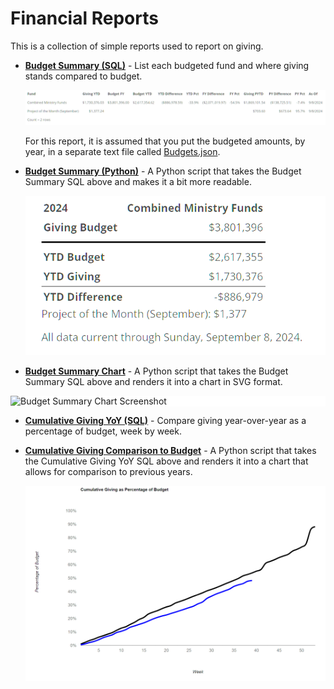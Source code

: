 # Financial Reports

This is a collection of simple reports used to report on giving.  

- [**Budget Summary (SQL)**](BudgetSummary.sql) - List each budgeted fund and where giving stands compared to budget. 
    
  ![Budget Summary Screenshot](https://github.com/TenthPres/TouchPointScripts/blob/master/.documentation/BudgetSummary.png?raw=true)
    
  For this report, it is assumed that you put the budgeted amounts, by year, in a separate text file called [Budgets.json](Budgets.json). 

- [**Budget Summary (Python)**](BudgetSummary.py) - A Python script that takes the Budget Summary SQL above and makes it a bit more readable.

  ![Budget Summary Screenshot](https://github.com/TenthPres/TouchPointScripts/blob/master/.documentation/BudgetSummaryPy.png?raw=true)

- [**Budget Summary Chart**](BudgetSummaryChart.py) - A Python script that takes the Budget Summary SQL above and renders it into a chart in SVG format.

<div style="background:#fff">

  ![Budget Summary Chart Screenshot](https://www.tenth.org/touchpoint-api/report/py/BudgetSummaryChart/svg)

</div>

- [**Cumulative Giving YoY (SQL)**](BudgetCumulativeGivingYoY.sql) - Compare giving year-over-year as a percentage of budget, week by week.

- [**Cumulative Giving Comparison to Budget**](BudgetCumulativeComparison.py) - A Python script that takes the Cumulative Giving YoY SQL above and 
  renders it into a chart that allows for comparison to previous years. 

  ![Cumulative Giving Comparison to Budget Screenshot](https://github.com/TenthPres/TouchPointScripts/blob/master/.documentation/CumulativeGivingYoY.png?raw=true)